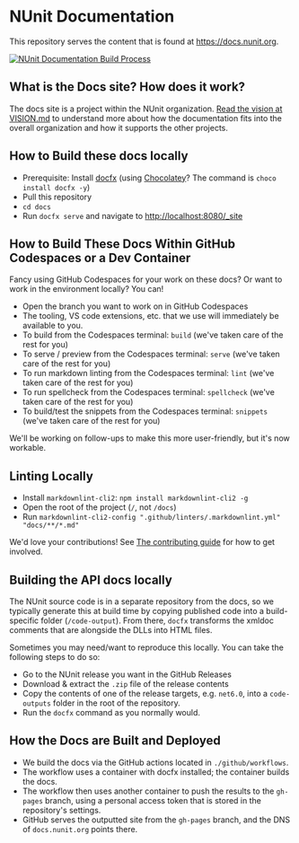 # NUnit Documentation

This repository serves the content that is found at <https://docs.nunit.org>.

[![NUnit Documentation Build Process](https://github.com/nunit/docs/actions/workflows/build-process.yml/badge.svg)](https://github.com/nunit/docs/actions/workflows/build-process.yml)

## What is the Docs site? How does it work?

The docs site is a project within the NUnit organization. [Read the vision at VISION.md](VISION.md) to understand more about how the documentation fits into the overall organization and how it supports the other projects.

## How to Build these docs locally

* Prerequisite: Install [docfx](https://dotnet.github.io/docfx/) (using [Chocolatey](https://chocolatey.org/)? The command is `choco install docfx -y`)
* Pull this repository
* `cd docs`
* Run `docfx serve` and navigate to <http://localhost:8080/_site>

## How to Build These Docs Within GitHub Codespaces or a Dev Container

Fancy using GitHub Codespaces for your work on these docs? Or want to work in the environment locally? You can!

* Open the branch you want to work on in GitHub Codespaces
* The tooling, VS code extensions, etc. that we use will immediately be available to you.
* To build from the Codespaces terminal: `build` (we've taken care of the rest for you)
* To serve / preview from the Codespaces terminal: `serve` (we've taken care of the rest for you)
* To run markdown linting from the Codespaces terminal: `lint` (we've taken care of the rest for you)
* To run spellcheck from the Codespaces terminal: `spellcheck` (we've taken care of the rest for you)
* To build/test the snippets from the Codespaces terminal: `snippets` (we've taken care of the rest for you)

We'll be working on follow-ups to make this more user-friendly, but it's now workable.

## Linting Locally

* Install `markdownlint-cli2`: `npm install markdownlint-cli2 -g`
* Open the root of the project (`/`, not `/docs`)
* Run `markdownlint-cli2-config ".github/linters/.markdownlint.yml" "docs/**/*.md"`

We'd love your contributions! See [The contributing guide](CONTRIBUTING.md) for how to get involved.

## Building the API docs locally

The NUnit source code is in a separate repository from the docs, so we typically generate this at build time by copying
published code into a build-specific folder (`/code-output`). From there, `docfx` transforms the xmldoc comments that
are alongside the DLLs into HTML files.

Sometimes you may need/want to reproduce this locally. You can take the following steps to do so:

* Go to the NUnit release you want in the GitHub Releases
* Download & extract the `.zip` file of the release contents
* Copy the contents of one of the release targets, e.g. `net6.0`, into a `code-outputs` folder in the root of the
repository.
* Run the `docfx` command as you normally would.

## How the Docs are Built and Deployed

* We build the docs via the GitHub actions located in `./github/workflows`.
* The workflow uses a container with docfx installed; the container builds the docs.
* The workflow then uses another container to push the results to the `gh-pages` branch, using a personal access token that is stored in the repository's settings.
* GitHub serves the outputted site from the `gh-pages` branch, and the DNS of `docs.nunit.org` points there.
